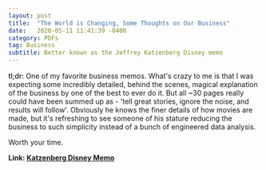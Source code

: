 ```yaml
---
layout: post
title:  "The World is Changing, Some Thoughts on Our Business"
date:   2020-05-11 11:41:39 -0400
category: PDFs
tag: Business
subtitle: Better known as the Jeffrey Katzenberg Disney memo
---
```

<div style="margin-top:15px;"></div>

<span style="font-weight:500;">tl;dr:</span> One of my favorite business memos. What's crazy to me is that I was expecting some incredibly detailed, behind the scenes, magical explanation of the business by one of the best to ever do it. But all ~30 pages really could have been summed up as - 'tell great stories, ignore the noise, and results will follow'. Obviously he knows the finer details of how movies are made, but it's refreshing to see someone of his stature reducing the business to such simplicity instead of a bunch of engineered data analysis. 

Worth your time.

**Link: [Katzenberg Disney Memo](/assets/pdfs/Katzenberg.pdf)**
<div style="margin-bottom:30px;"></div>